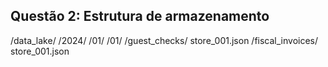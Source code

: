 ## **Questão 2: Estrutura de armazenamento**

/data_lake/
  /2024/
    /01/
      /01/
        /guest_checks/
          store_001.json
        /fiscal_invoices/
          store_001.json
